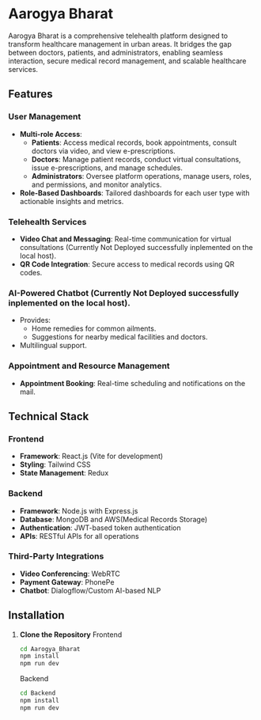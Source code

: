 # Aarogya Bharat

Aarogya Bharat is a comprehensive telehealth platform designed to transform healthcare management in urban areas. It bridges the gap between doctors, patients, and administrators, enabling seamless interaction, secure medical record management, and scalable healthcare services.

## Features

### User Management
- **Multi-role Access**:
  - **Patients**: Access medical records, book appointments, consult doctors via video, and view e-prescriptions.
  - **Doctors**: Manage patient records, conduct virtual consultations, issue e-prescriptions, and manage schedules.
  - **Administrators**: Oversee platform operations, manage users, roles, and permissions, and monitor analytics.
- **Role-Based Dashboards**: Tailored dashboards for each user type with actionable insights and metrics.

### Telehealth Services
- **Video Chat and Messaging**: Real-time communication for virtual consultations (Currently Not Deployed successfully inplemented on the local host).
- **QR Code Integration**: Secure access to medical records using QR codes.

### AI-Powered Chatbot (Currently Not Deployed successfully inplemented on the local host).
- Provides:
  - Home remedies for common ailments.
  - Suggestions for nearby medical facilities and doctors.
- Multilingual support.

### Appointment and Resource Management
- **Appointment Booking**: Real-time scheduling and notifications on the mail.
  
## Technical Stack

### Frontend
- **Framework**: React.js (Vite for development)
- **Styling**: Tailwind CSS
- **State Management**: Redux

### Backend
- **Framework**: Node.js with Express.js
- **Database**: MongoDB and AWS(Medical Records Storage)
- **Authentication**: JWT-based token authentication
- **APIs**: RESTful APIs for all operations

### Third-Party Integrations
- **Video Conferencing**: WebRTC
- **Payment Gateway**: PhonePe
- **Chatbot**: Dialogflow/Custom AI-based NLP
## **Installation**

1. **Clone the Repository**
   Frontend
   ```bash
   cd Aarogya_Bharat
   npm install
   npm run dev
   ```
   Backend
   ```bash
   cd Backend
   npm install
   npm run dev

